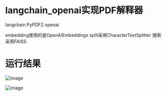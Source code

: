 # langchain_openai实现PDF解释器
langchain
PyPDF2
openai

embedding使用的是OpenAIEmbeddings
split采用CharacterTextSplitter
搜索采用FAISS

# 运行结果
![image](https://github.com/AdvancedBot/langchain_openai/assets/52905259/fade7b45-dd91-436c-8677-ee5e64d8cf34)


![image](https://github.com/AdvancedBot/langchain_openai/assets/52905259/1001a789-d0d3-4244-906b-38aa5499bab9)
